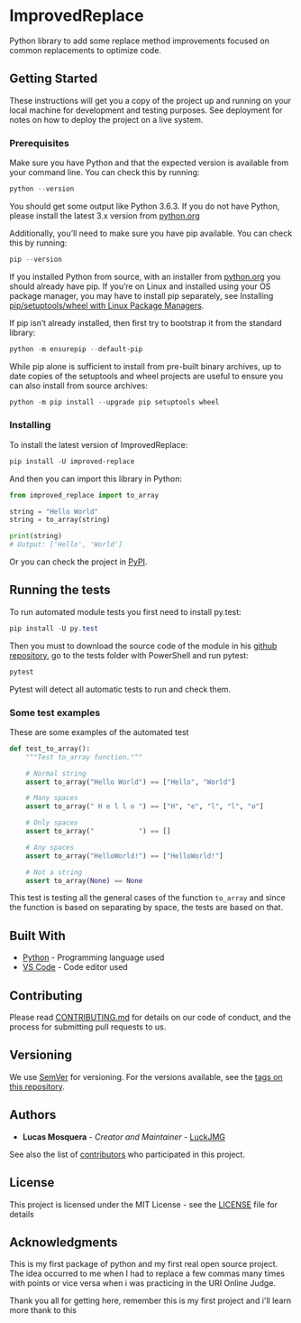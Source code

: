 # ImprovedReplace

Python library to add some replace method improvements focused on common replacements to optimize code.

## Getting Started

These instructions will get you a copy of the project up and running on your local machine for development and testing purposes. See deployment for notes on how to deploy the project on a live system.

### Prerequisites

Make sure you have Python and that the expected version is available from your command line. You can check this by running:

```PowerShell
python --version
```

You should get some output like Python 3.6.3. If you do not have Python, please install the latest 3.x version from [python.org](https://python.org)

Additionally, you’ll need to make sure you have pip available. You can check this by running:

```PowerShell
pip --version
```

If you installed Python from source, with an installer from [python.org](https://python.org) you should already have pip. If you’re on Linux and installed using your OS package manager, you may have to install pip separately, see Installing [pip/setuptools/wheel with Linux Package Managers](https://packaging.python.org/guides/installing-using-linux-tools/).

If pip isn’t already installed, then first try to bootstrap it from the standard library:

```PowerShell
python -m ensurepip --default-pip
```

While pip alone is sufficient to install from pre-built binary archives, up to date copies of the setuptools and wheel projects are useful to ensure you can also install from source archives:

```PowerShell
python -m pip install --upgrade pip setuptools wheel
```

### Installing

To install the latest version of ImprovedReplace:

```PowerShell
pip install -U improved-replace
```

And then you can import this library in Python:

```Python
from improved_replace import to_array

string = "Hello World"
string = to_array(string)

print(string)
# Output: ['Hello', 'World']
```

Or you can check the project in [PyPI](https://pypi.org/project/improved-replace/).

## Running the tests

To run automated module tests you first need to install py.test:

```PowerShell
pip install -U py.test
```

Then you must to download the source code of the module in his [github repository](https://github.com/LuckJMG/ImprovedReplace), go to the tests folder with PowerShell and run pytest:

```PowerShell
pytest
```

Pytest will detect all automatic tests to run and check them.

### Some test examples

These are some examples of the automated test

```Python
def test_to_array():
    """Test to_array function."""

    # Normal string
    assert to_array("Hello World") == ["Hello", "World"]

    # Many spaces
    assert to_array(" H e l l o ") == ["H", "e", "l", "l", "o"]

    # Only spaces
    assert to_array("           ") == []

    # Any spaces
    assert to_array("HelloWorld!") == ["HelloWorld!"]

    # Not a string
    assert to_array(None) == None
```

This test is testing all the general cases of the function `to_array` and since
the function is based on separating by space, the tests are based on that.

## Built With

- [Python](https://www.python.org) - Programming language used
- [VS Code](https://code.visualstudio.com/) - Code editor used

## Contributing

Please read [CONTRIBUTING.md](CONTRIBUTING.md) for details on our code of conduct, and the process for submitting pull requests to us.

## Versioning

We use [SemVer](http://semver.org/) for versioning. For the versions available, see the [tags on this repository](https://github.com/LuckJMG/ImprovedReplace/tags).

## Authors

- **Lucas Mosquera** - _Creator and Maintainer_ - [LuckJMG](https://github.com/LuckJMG)

See also the list of [contributors](https://github.com/LuckJMG/ImprovedReplace/contributors) who participated in this project.

## License

This project is licensed under the MIT License - see the [LICENSE](LICENSE) file for details

## Acknowledgments

This is my first package of python and my first real open source project. The idea occurred to me when I had to
replace a few commas many times with points or vice versa when i was practicing in the URI Online Judge.

Thank you all for getting here, remember this is my first project and i'll learn more thank to this
